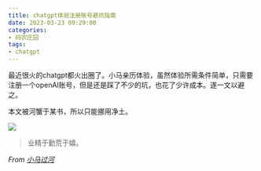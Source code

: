 ```yaml
---
title: chatgpt体验注册账号避坑指南
date: 2023-03-23 09:29:00
categories:
- 码农庄园
tags: 
- chatgpt
---
```



最近很火的chatgpt都火出圈了。小马亲历体验，虽然体验所需条件简单，只需要注册一个openAI账号，但是还是踩了不少的坑，也花了少许成本。遂一文以避之。

本文被河蟹于某书，所以只能挪用净土。

![](https://user-images.githubusercontent.com/22761849/227076804-a200b878-6dcb-479e-988c-0375aaa1bc71.jpg)


> 业精于勤荒于嬉。

*From [小马过河](https://lh16.github.io)*
